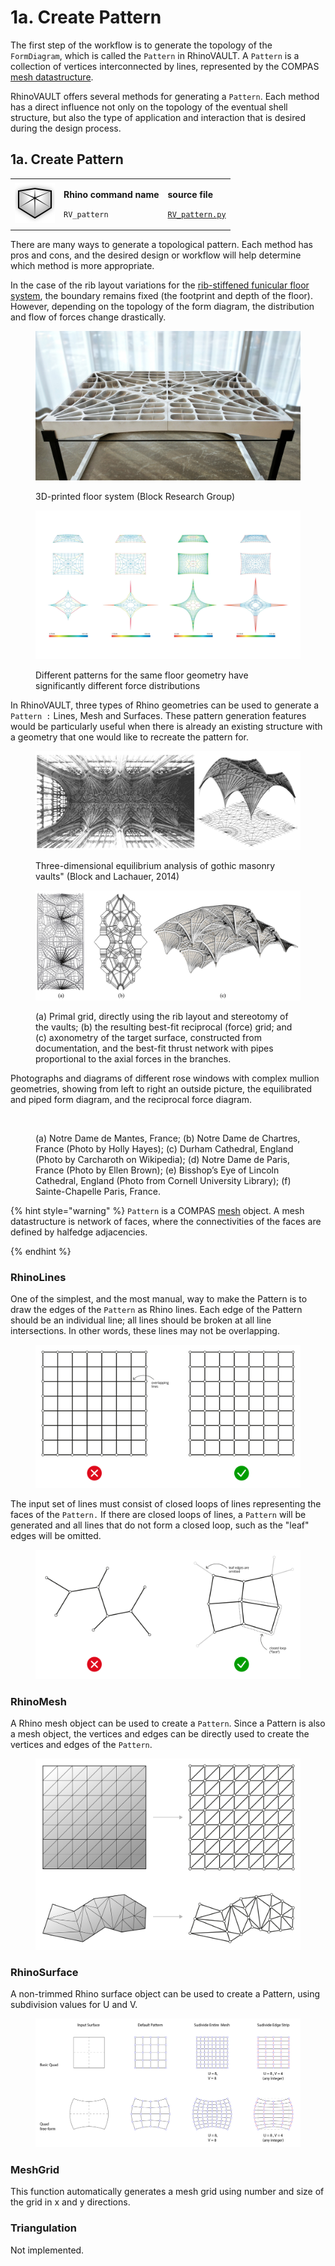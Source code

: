 # 1a. Create Pattern

The first step of the workflow is to generate the topology of the `FormDiagram`, which is called the `Pattern` in RhinoVAULT. A `Pattern` is a collection of vertices interconnected by lines, represented by the COMPAS [mesh datastructure](https://compas-dev.github.io/main/api/compas.datastructures.html#meshes).

RhinoVAULT offers several methods for generating a `Pattern`. Each method has a direct influence not only on the topology of the eventual shell structure, but also the type of application and interaction that is desired during the design process.&#x20;

## 1a. Create Pattern

|                                                                              |                                                                          |                                                                                                                  |
| ---------------------------------------------------------------------------- | ------------------------------------------------------------------------ | ---------------------------------------------------------------------------------------------------------------- |
| <img src="../../.gitbook/assets/RV_pattern.svg" alt="" data-size="original"> | <p><strong>Rhino command name</strong></p><p><code>RV_pattern</code></p> | <p><strong>source file</strong></p><p><a href="../../../plugin/RV_pattern.py"><code>RV_pattern.py</code></a></p> |

There are many ways to generate a topological pattern. Each method has pros and cons, and the desired design or workflow will help determine which method is more appropriate.

In the case of the rib layout variations for the [rib-stiffened funicular floor system](https://block.arch.ethz.ch/brg/research/rib-stiffened-funicular-floor-system), the boundary remains fixed (the footprint and depth of the floor). However, depending on the topology of the form diagram, the distribution and flow of forces change drastically.&#x20;

<figure><img src="../../.gitbook/assets/3DP-floor.png" alt=""><figcaption><p>3D-printed floor system (Block Research Group)</p></figcaption></figure>

<figure><img src="../../.gitbook/assets/3DP-floor_diagrams.png" alt=""><figcaption><p>Different patterns for the same floor geometry have significantly different force distributions</p></figcaption></figure>

In RhinoVAULT, three types of Rhino geometries can be used to generate a `Pattern :` Lines, Mesh and Surfaces. These pattern generation features would be particularly useful when there is already an existing structure with a geometry that one would like to recreate the pattern for.

<figure><img src="../../.gitbook/assets/fanvault.png" alt=""><figcaption><p>Three-dimensional equilibrium analysis of gothic masonry vaults" (Block and Lachauer, 2014)</p></figcaption></figure>

<figure><img src="../../.gitbook/assets/fanvault-diagrams.png" alt=""><figcaption><p>(a) Primal grid, directly using the rib layout and stereotomy of the vaults; (b) the resulting best-fit reciprocal (force) grid; and (c) axonometry of the target surface, constructed from documentation, and the best-fit thrust network with pipes proportional to the axial forces in the branches.</p></figcaption></figure>

Photographs and diagrams of different rose windows with complex mullion geometries, showing from left to right an outside picture, the equilibrated and piped form diagram, and the reciprocal force diagram.

<figure><img src="../../.gitbook/assets/rose-windows.png" alt=""><figcaption><p> (a) Notre Dame de Mantes, France; (b) Notre Dame de Chartres, France (Photo by Holly Hayes); (c) Durham Cathedral, England (Photo by Carcharoth on Wikipedia); (d) Notre Dame de Paris, France (Photo by Ellen Brown); (e) Bisshop’s Eye of Lincoln Cathedral, England (Photo from Cornell University Library); (f) Sainte-Chapelle Paris, France.</p></figcaption></figure>

{% hint style="warning" %}
`Pattern` is a COMPAS [mesh](https://compas-dev.github.io/main/api/generated/compas.datastructures.Mesh.html#compas.datastructures.Mesh) object. A mesh datastructure is network of faces, where the connectivities of the faces are defined by halfedge adjacencies.&#x20;


{% endhint %}

### RhinoLines

One of the simplest, and the most manual, way to make the Pattern is to draw the edges of the `Pattern` as Rhino lines. Each edge of the Pattern should be an individual line; all lines should be broken at all line intersections. In other words, these lines may not be overlapping.&#x20;

<figure><img src="../../.gitbook/assets/from-lines-grid.jpg" alt=""><figcaption></figcaption></figure>

The input set of lines must consist of closed loops of lines representing the faces of the `Pattern.` If there are closed loops of lines, a `Pattern` will be generated and all lines that do not form a closed loop, such as the "leaf" edges will be omitted.

<figure><img src="../../.gitbook/assets/pattern-input-lines.png" alt=""><figcaption></figcaption></figure>

### RhinoMesh

A Rhino mesh object can be used to create a `Pattern`. Since a Pattern is also a mesh object, the vertices and edges can be directly used to create the vertices and edges of the `Pattern`.

<figure><img src="../../.gitbook/assets/from-mesh.jpg" alt=""><figcaption></figcaption></figure>

### RhinoSurface

A non-trimmed Rhino surface object can be used to create a Pattern, using subdivision values for U and V.

<figure><img src="../../.gitbook/assets/from-surface (1).jpg" alt=""><figcaption></figcaption></figure>

### MeshGrid

This function automatically generates a mesh grid using number and size of the grid in x and y directions.

### Triangulation

Not implemented.

